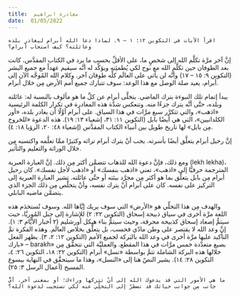 ```yaml
---
title:  مغادرة ابراهيم
date:  01/05/2022
---
```


`اقرأ الآيات في التكوين ١٢: ١ – ٩. لماذا دعا الله أبرام ليغادر بلده وعائلته؟ كيف استجاب أبرام؟`

إنَّ آخر مرَّة تكلَّم الله إلى شخصٍ ما، على الأقلِّ بحسب ما يرد في الكتاب المقدَّس، كانت بعد الطوفان حين تكلَّم الله مع نوح لكي يُطمئِنه ويؤكِّد له أنَّه سيقيم عهداً مع جميع البشر (التكوين ٩: ١٥ – ١٧) وأنَّه لن يأتي على العالَم كلِّه طوفان آخر. وكلام الله المُوجَّه الآن إلى أبرام، يعيد صلة الوصل مع هذا الوعد: سوف تتبارك جميع أمم الأرض مِن خلال أبرام.

يبدأ إتمام تلك النبوءة بترك الماضي. يتخلَّى أبرام عن كلِّ ما هو مألوف بالنسبة له: عائلته وبلده، حتَّى أنَّه يترك جزءًا منه. وتنعكس شدَّة هذه المغادرة في تكرار الكلمة الرئيسية «اذهب»، والتي تتكرَّر سبع مرَّات في هذا السياق. على أبرام أوَّلًا أن يغادر بلده، «أور الكلدانيين»، التي هي أيضًا بابل (التكوين ١١: ٣١، إشعياء ١٣: ١٩). هذه الدعوة «للخروج مِن بابل» لها تاريخ طويل بين أنبياء الكتاب المقدَّس (إشعياء ٤٨: ٢٠، الرؤيا ١٨: ٤).

إنَّ رحيل أبرام يتعلَّق أيضًا بأسرته. يجب أنْ يترك أبرام تراثه وكثيرًا ممَّا تعلَّمه واكتسبه مِن خلال الوراثة والتعليم والتأثير.

ومع ذلك، فإنَّ دعوة الله للذهاب تتضمَّن أكثر مِن ذلك. إنَّ العبارة العبرية (lekh lekha)، المترجمة حرفيًّا إلى «اذهب»، تعني «اذهب بنفسك» أو «اذهب لأجل نفسك». كان رحيل أبرام مِن بابل يتعلَّق بما هو أكثر مِن مجرَّد بيئته أو حتَّى عائلته. تشير العبارة العبرية إلى التركيز على نفسه. كان على أبرام أنْ يترك نفسه، وأنْ يتخلَّص مِن ذلك الجزء الذي يتضمَّن ماضيه البابلي.

والهدف مِن هذا التخلِّي هو «الأرض» التي سوف يريك إيَّاها الله. وسوف تُستخدَم هذه اللغة مرَّة أخرى في سياق ذبيحة إسحاق (التكوين ٢٢: ٢) للإشارة إلى جبل المُوريَّا، حيث سيتمُّ إصعاد إسحاق كذبيحة محرقة، وحيث سيتمُّ بناء هيكل أورشليم (٢ أخبار الأيَّام ٣: ١). إنَّ وعد الله لا يقتصر على وطن مادّي فحسب، بل يتعلَّق بخلاص العالَم. وهذه الفكرة تمَّ التأكيد عليها مرَّة أخرى في وعد الله بالبَركة لجميع الأمم (التكوين ١٢: ٢، ٣). يظهر الفعل «بارك – barakh» بصيغ متعدَّدة خمس مرَّات في هذا المقطع. والعمليَّة التي تتحقَّق مِن خلالها هذه البركة الشاملة تتمَّ بواسطة «نسل» أبرام (التكوين ٢٢: ١٨، التكوين ٢٦: ٤، التكوين ٢٨: ١٤). يشير النصّ هنا إلى «النسل»، وهذا ما سيتحقَّق في النهاية بيسوع المسيح (أعمال الرسل ٣: ٢٥).

`ما هي الأمور التي قد يدعوك الله إلى أنْ تتركها وراءك؛ أو بمعنى آخر، أيُّ جانب مِن جوانب حياتك قد تضطرّ إلى التخلِّي عنه لكي تستجيب لدعوة الله؟`